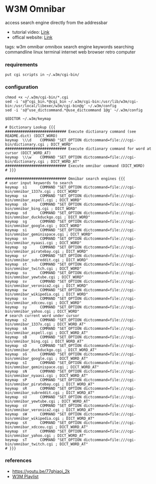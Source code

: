 # W3M Omnibar
access search engine directly from the addressbar

* tutorial video: [Link](https://youtu.be/77qhjaoj_2k)
* offical website: [Link](https://www.youtube.com/user/gotbletu)

tags: w3m omnibar omnibox search engine keywords searching commandline linux terminal internet web browser retro computer

### requirements
    
    put cgi scripts in ~/.w3m/cgi-bin/

### configuration

    chmod +x ~/.w3m/cgi-bin/*.cgi
    sed -i 's@^cgi_bin.*@cgi_bin ~/.w3m/cgi-bin:/usr/lib/w3m/cgi-bin:/usr/local/libexec/w3m/cgi-bin@g' ~/.w3m/config
    sed -i 's@^use_dictcommand.*@use_dictcommand 1@g' ~/.w3m/config
    
    $EDITOR ~/.w3m/keymap
    
    # Dictionary Lookup {{{
    ############################ Execute dictionary command (see README.dict) (DICT_WORD)
    keymap  \\\d    COMMAND "SET_OPTION dictcommand=file:///cgi-bin/dictionary.cgi ; DICT_WORD"
    ############################ Execute dictionary command for word at cursor (DICT_WORD_AT)
    keymap  \\\w    COMMAND "SET_OPTION dictcommand=file:///cgi-bin/dictionary.cgi ; DICT_WORD_AT"
    ############################ Execute omnibar command (DICT_WORD)
    # }}}
    
    ############################ Omnibar search engines {{{
    # user input keywords to search
    keymap  s1      COMMAND "SET_OPTION dictcommand=file:///cgi-bin/omnibar_1337x.cgi ; DICT_WORD"
    keymap  sa      COMMAND "SET_OPTION dictcommand=file:///cgi-bin/omnibar_aspell.cgi ; DICT_WORD"
    keymap  sb      COMMAND "SET_OPTION dictcommand=file:///cgi-bin/omnibar_bing.cgi ; DICT_WORD"
    keymap  sd      COMMAND "SET_OPTION dictcommand=file:///cgi-bin/omnibar_duckduckgo.cgi ; DICT_WORD"
    keymap  sg      COMMAND "SET_OPTION dictcommand=file:///cgi-bin/omnibar_google.cgi ; DICT_WORD"
    keymap  si      COMMAND "SET_OPTION dictcommand=file:///cgi-bin/omnibar_geminispace.cgi ; DICT_WORD"
    keymap  sn      COMMAND "SET_OPTION dictcommand=file:///cgi-bin/omnibar_nyaasi.cgi ; DICT_WORD"
    keymap  sp      COMMAND "SET_OPTION dictcommand=file:///cgi-bin/omnibar_piratebay.cgi ; DICT_WORD"
    keymap  sr      COMMAND "SET_OPTION dictcommand=file:///cgi-bin/omnibar_subreddit.cgi ; DICT_WORD"
    keymap  st      COMMAND "SET_OPTION dictcommand=file:///cgi-bin/omnibar_twitch.cgi ; DICT_WORD"
    keymap  su      COMMAND "SET_OPTION dictcommand=file:///cgi-bin/omnibar_yewtube.cgi ; DICT_WORD"
    keymap  sv      COMMAND "SET_OPTION dictcommand=file:///cgi-bin/omnibar_veronica2.cgi ; DICT_WORD"
    keymap  sw      COMMAND "SET_OPTION dictcommand=file:///cgi-bin/omnibar_wikipedia.cgi ; DICT_WORD"
    keymap  sx      COMMAND "SET_OPTION dictcommand=file:///cgi-bin/omnibar_xdcceu.cgi ; DICT_WORD"
    keymap  sy      COMMAND "SET_OPTION dictcommand=file:///cgi-bin/omnibar_yahoo.cgi ; DICT_WORD"
    # search current word under cursor
    keymap  s2      COMMAND "SET_OPTION dictcommand=file:///cgi-bin/omnibar_1337x.cgi ; DICT_WORD_AT"
    keymap  sA      COMMAND "SET_OPTION dictcommand=file:///cgi-bin/omnibar_aspell.cgi ; DICT_WORD_AT"
    keymap  sB      COMMAND "SET_OPTION dictcommand=file:///cgi-bin/omnibar_bing.cgi ; DICT_WORD_AT"
    keymap  sD      COMMAND "SET_OPTION dictcommand=file:///cgi-bin/omnibar_duckduckgo.cgi ; DICT_WORD_AT"
    keymap  sG      COMMAND "SET_OPTION dictcommand=file:///cgi-bin/omnibar_google.cgi ; DICT_WORD_AT"
    keymap  sI      COMMAND "SET_OPTION dictcommand=file:///cgi-bin/omnibar_geminispace.cgi ; DICT_WORD_AT"
    keymap  sN      COMMAND "SET_OPTION dictcommand=file:///cgi-bin/omnibar_nyaasi.cgi ; DICT_WORD_AT"
    keymap  sP      COMMAND "SET_OPTION dictcommand=file:///cgi-bin/omnibar_piratebay.cgi ; DICT_WORD_AT"
    keymap  sR      COMMAND "SET_OPTION dictcommand=file:///cgi-bin/omnibar_subreddit.cgi ; DICT_WORD_AT"
    keymap  sU      COMMAND "SET_OPTION dictcommand=file:///cgi-bin/omnibar_yewtube.cgi ; DICT_WORD_AT"
    keymap  sV      COMMAND "SET_OPTION dictcommand=file:///cgi-bin/omnibar_veronica2.cgi ; DICT_WORD_AT"
    keymap  sW      COMMAND "SET_OPTION dictcommand=file:///cgi-bin/omnibar_wikipedia.cgi ; DICT_WORD_AT"
    keymap  sX      COMMAND "SET_OPTION dictcommand=file:///cgi-bin/omnibar_xdcceu.cgi ; DICT_WORD_AT"
    keymap  sY      COMMAND "SET_OPTION dictcommand=file:///cgi-bin/omnibar_yahoo.cgi ; DICT_WORD_AT"
    keymap  sT      COMMAND "SET_OPTION dictcommand=file:///cgi-bin/omnibar_twitch.cgi ; DICT_WORD_AT"
    # }}}
    
### references
- https://youtu.be/77qhjaoj_2k
- [W3M Playlist](https://www.youtube.com/playlist?list=PLqv94xWU9zZ35Yv0s6zMID5JoS8qu19Kh)



